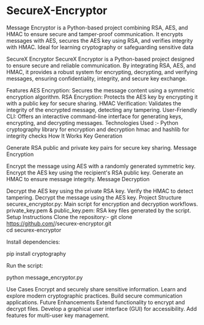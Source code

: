 # SecureX-Encryptor
Message Encryptor is a Python-based project combining RSA, AES, and HMAC to ensure secure and tamper-proof communication. It encrypts messages with AES, secures the AES key using RSA, and verifies integrity with HMAC. Ideal for learning cryptography or safeguarding sensitive data

SecureX Encryptor
SecureX Encryptor is a Python-based project designed to ensure secure and reliable communication. By integrating RSA, AES, and HMAC, it provides a robust system for encrypting, decrypting, and verifying messages, ensuring confidentiality, integrity, and secure key exchange.

Features
AES Encryption: Secures the message content using a symmetric encryption algorithm.
RSA Encryption: Protects the AES key by encrypting it with a public key for secure sharing.
HMAC Verification: Validates the integrity of the encrypted message, detecting any tampering.
User-Friendly CLI: Offers an interactive command-line interface for generating keys, encrypting, and decrypting messages.
Technologies Used :- Python
cryptography library for encryption and decryption
hmac and hashlib for integrity checks
How It Works
Key Generation

Generate RSA public and private key pairs for secure key sharing.
Message Encryption

Encrypt the message using AES with a randomly generated symmetric key.
Encrypt the AES key using the recipient's RSA public key.
Generate an HMAC to ensure message integrity.
Message Decryption

Decrypt the AES key using the private RSA key.
Verify the HMAC to detect tampering.
Decrypt the message using the AES key.
Project Structure
securex_encryptor.py: Main script for encryption and decryption workflows.
private_key.pem & public_key.pem: RSA key files generated by the script.
Setup Instructions
Clone the repository:-
git clone https://github.com/<your-username>/securex-encryptor.git  
cd securex-encryptor 

Install dependencies:

pip install cryptography  

Run the script:

python message_encryptor.py  

Use Cases
Encrypt and securely share sensitive information.
Learn and explore modern cryptographic practices.
Build secure communication applications.
Future Enhancements
Extend functionality to encrypt and decrypt files.
Develop a graphical user interface (GUI) for accessibility.
Add features for multi-user key management.
